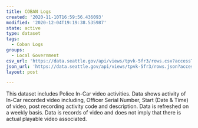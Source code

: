 ```yaml
---
title: COBAN Logs
created: '2020-11-10T16:59:56.436093'
modified: '2020-12-04T19:19:38.535987'
state: active
type: dataset
tags:
  - Coban Logs
groups:
  - Local Government
csv_url: 'https://data.seattle.gov/api/views/tpvk-5fr3/rows.csv?accessType=DOWNLOAD'
json_url: 'https://data.seattle.gov/api/views/tpvk-5fr3/rows.json?accessType=DOWNLOAD'
layout: post

---
```

This dataset includes Police In-Car video activities. Data shows activity of In-Car recorded video including, Officer Serial Number, Start (Date & Time) of video, post recording activity code and description. Data is refreshed on a weekly basis. Data is records of video and does not imply that there is actual playable video associated.
